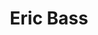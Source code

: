 ---
pid: MX156
title: Eric Bass
location_transcription: 52 + Spruce Malcolm X Park
zipcode: '19020'
outside_phl: 'Bensalem PA '
neighborhood: 
age: '49'
age_range: 40-49
instagram: 
image_file_name: MX_156.jpg
proposal_transcription: 
topic: Unknown
topic_summary: '0'
type: Other No Form
keywords_other: 
credit: Eric Bass
image_labels: 
twitter: 
facebook: 
permalink: "/monuments/mx156/"
layout: item-page
---